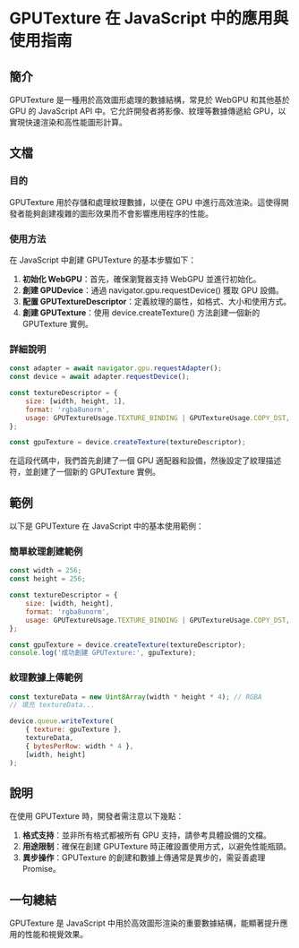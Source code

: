 <!--
Meta Description: # GPUTexture 在 JavaScript 中的應用與使用指南 ## 簡介 GPUTexture 是一種用於高效圖形處理的數據結構，常見於 WebGPU 和其他基於 GPU 的 JavaScript API 中。它允許開發者將影像、紋理等數據傳遞給 GPU，以實現快速渲染和高性能圖形計算。 ...
Meta Keywords: gputexture, const, javascript, gpu, width
-->

# GPUTexture 在 JavaScript 中的應用與使用指南

## 簡介
GPUTexture 是一種用於高效圖形處理的數據結構，常見於 WebGPU 和其他基於 GPU 的 JavaScript API 中。它允許開發者將影像、紋理等數據傳遞給 GPU，以實現快速渲染和高性能圖形計算。

## 文檔
### 目的
GPUTexture 用於存儲和處理紋理數據，以便在 GPU 中進行高效渲染。這使得開發者能夠創建複雜的圖形效果而不會影響應用程序的性能。

### 使用方法
在 JavaScript 中創建 GPUTexture 的基本步驟如下：

1. **初始化 WebGPU**：首先，確保瀏覽器支持 WebGPU 並進行初始化。
2. **創建 GPUDevice**：通過 navigator.gpu.requestDevice() 獲取 GPU 設備。
3. **配置 GPUTextureDescriptor**：定義紋理的屬性，如格式、大小和使用方式。
4. **創建 GPUTexture**：使用 device.createTexture() 方法創建一個新的 GPUTexture 實例。

### 詳細說明
```javascript
const adapter = await navigator.gpu.requestAdapter();
const device = await adapter.requestDevice();

const textureDescriptor = {
    size: [width, height, 1],
    format: 'rgba8unorm',
    usage: GPUTextureUsage.TEXTURE_BINDING | GPUTextureUsage.COPY_DST,
};

const gpuTexture = device.createTexture(textureDescriptor);
```
在這段代碼中，我們首先創建了一個 GPU 適配器和設備，然後設定了紋理描述符，並創建了一個新的 GPUTexture 實例。

## 範例
以下是 GPUTexture 在 JavaScript 中的基本使用範例：

### 簡單紋理創建範例
```javascript
const width = 256;
const height = 256;

const textureDescriptor = {
    size: [width, height],
    format: 'rgba8unorm',
    usage: GPUTextureUsage.TEXTURE_BINDING | GPUTextureUsage.COPY_DST,
};

const gpuTexture = device.createTexture(textureDescriptor);
console.log('成功創建 GPUTexture:', gpuTexture);
```

### 紋理數據上傳範例
```javascript
const textureData = new Uint8Array(width * height * 4); // RGBA
// 填充 textureData...

device.queue.writeTexture(
    { texture: gpuTexture },
    textureData,
    { bytesPerRow: width * 4 },
    [width, height]
);
```

## 說明
在使用 GPUTexture 時，開發者需注意以下幾點：

1. **格式支持**：並非所有格式都被所有 GPU 支持，請參考具體設備的文檔。
2. **用途限制**：確保在創建 GPUTexture 時正確設置使用方式，以避免性能瓶頸。
3. **異步操作**：GPUTexture 的創建和數據上傳通常是異步的，需妥善處理 Promise。

## 一句總結
GPUTexture 是 JavaScript 中用於高效圖形渲染的重要數據結構，能顯著提升應用的性能和視覺效果。